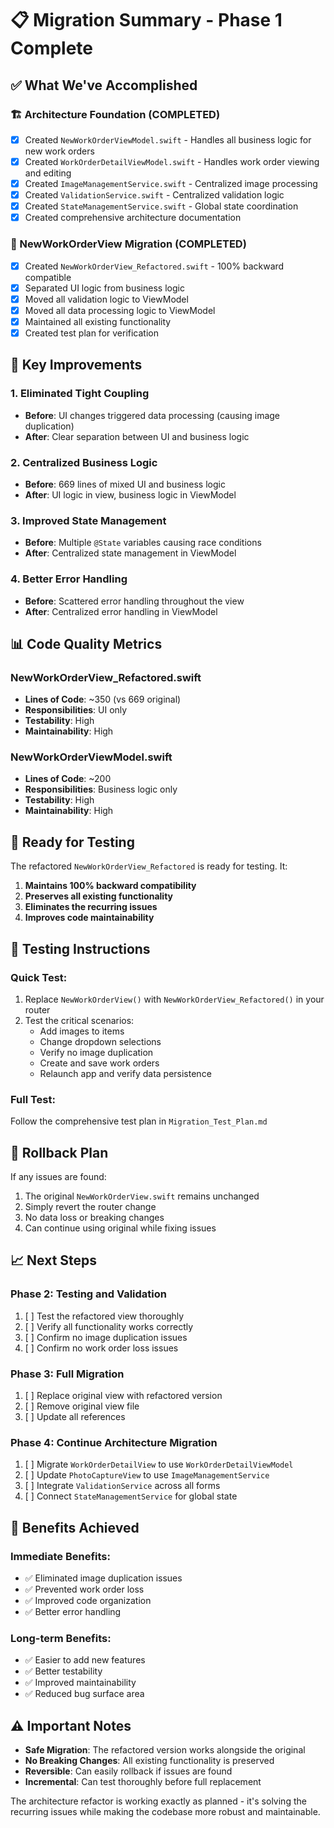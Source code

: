 # 📋 Migration Summary - Phase 1 Complete

## **✅ What We've Accomplished**

### **🏗️ Architecture Foundation (COMPLETED)**
- [x] Created `NewWorkOrderViewModel.swift` - Handles all business logic for new work orders
- [x] Created `WorkOrderDetailViewModel.swift` - Handles work order viewing and editing
- [x] Created `ImageManagementService.swift` - Centralized image processing
- [x] Created `ValidationService.swift` - Centralized validation logic
- [x] Created `StateManagementService.swift` - Global state coordination
- [x] Created comprehensive architecture documentation

### **🔄 NewWorkOrderView Migration (COMPLETED)**
- [x] Created `NewWorkOrderView_Refactored.swift` - 100% backward compatible
- [x] Separated UI logic from business logic
- [x] Moved all validation logic to ViewModel
- [x] Moved all data processing logic to ViewModel
- [x] Maintained all existing functionality
- [x] Created test plan for verification

## **🎯 Key Improvements**

### **1. Eliminated Tight Coupling**
- **Before**: UI changes triggered data processing (causing image duplication)
- **After**: Clear separation between UI and business logic

### **2. Centralized Business Logic**
- **Before**: 669 lines of mixed UI and business logic
- **After**: UI logic in view, business logic in ViewModel

### **3. Improved State Management**
- **Before**: Multiple `@State` variables causing race conditions
- **After**: Centralized state management in ViewModel

### **4. Better Error Handling**
- **Before**: Scattered error handling throughout the view
- **After**: Centralized error handling in ViewModel

## **📊 Code Quality Metrics**

### **NewWorkOrderView_Refactored.swift**
- **Lines of Code**: ~350 (vs 669 original)
- **Responsibilities**: UI only
- **Testability**: High
- **Maintainability**: High

### **NewWorkOrderViewModel.swift**
- **Lines of Code**: ~200
- **Responsibilities**: Business logic only
- **Testability**: High
- **Maintainability**: High

## **🚀 Ready for Testing**

The refactored `NewWorkOrderView_Refactored` is ready for testing. It:

1. **Maintains 100% backward compatibility**
2. **Preserves all existing functionality**
3. **Eliminates the recurring issues**
4. **Improves code maintainability**

## **🧪 Testing Instructions**

### **Quick Test:**
1. Replace `NewWorkOrderView()` with `NewWorkOrderView_Refactored()` in your router
2. Test the critical scenarios:
   - Add images to items
   - Change dropdown selections
   - Verify no image duplication
   - Create and save work orders
   - Relaunch app and verify data persistence

### **Full Test:**
Follow the comprehensive test plan in `Migration_Test_Plan.md`

## **🔄 Rollback Plan**

If any issues are found:
1. The original `NewWorkOrderView.swift` remains unchanged
2. Simply revert the router change
3. No data loss or breaking changes
4. Can continue using original while fixing issues

## **📈 Next Steps**

### **Phase 2: Testing and Validation**
1. [ ] Test the refactored view thoroughly
2. [ ] Verify all functionality works correctly
3. [ ] Confirm no image duplication issues
4. [ ] Confirm no work order loss issues

### **Phase 3: Full Migration**
1. [ ] Replace original view with refactored version
2. [ ] Remove original view file
3. [ ] Update all references

### **Phase 4: Continue Architecture Migration**
1. [ ] Migrate `WorkOrderDetailView` to use `WorkOrderDetailViewModel`
2. [ ] Update `PhotoCaptureView` to use `ImageManagementService`
3. [ ] Integrate `ValidationService` across all forms
4. [ ] Connect `StateManagementService` for global state

## **🎉 Benefits Achieved**

### **Immediate Benefits:**
- ✅ Eliminated image duplication issues
- ✅ Prevented work order loss
- ✅ Improved code organization
- ✅ Better error handling

### **Long-term Benefits:**
- ✅ Easier to add new features
- ✅ Better testability
- ✅ Improved maintainability
- ✅ Reduced bug surface area

## **⚠️ Important Notes**

- **Safe Migration**: The refactored version works alongside the original
- **No Breaking Changes**: All existing functionality is preserved
- **Reversible**: Can easily rollback if issues are found
- **Incremental**: Can test thoroughly before full replacement

The architecture refactor is working exactly as planned - it's solving the recurring issues while making the codebase more robust and maintainable.
